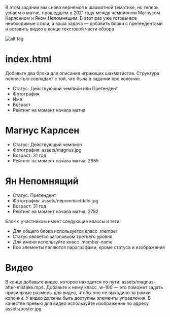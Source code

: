 <p>В этом задании мы снова вернёмся к шахматной тематике, но теперь узнаем о матче, прошедшем в 2021 году между чемпионом Магнусом Карлсеном и Яном Непомнящим. В этот раз уже готовы все необходимые стили, а ваша задача — добавить блоки с претендентами и вставить видео в конце текстовой части обзора</p>

![alt tag](https://cdn2.hexlet.io/store/derivatives/original/cce5a0a762f108c243b400e456b5cbce.jpg)

<h1>index.html</h1>
<p>Добавьте два блока для описания играющих шахматистов. Структура полностью совпадает с той, что была в задании про колонки:</p>
<ul>
  <li>Статус: Действующий чемпион или Претендент</li>
  <li>Фотография</li>
  <li>Имя</li>
  <li>Возраст</li>
  <li>Рейтинг на момент начала матча</li>
</ul>
<h1>Магнус Карлсен</h1>
<ul>
  <li>Статус: Действующий чемпион</li>
  <li>Фотография: assets/magnus.jpg</li>
  <li>Возраст: 31 год</li>
  <li>Рейтинг на момент начала матча: 2855</li>
</ul>
<h1>Ян Непомнящий</h1>
<ul>
  <li>Статус: Претендент</li>
  <li>Фотография: assets/nepomniachtchi.jpg</li>
  <li>Возраст: 31 год</li>
  <li>Рейтинг на момент начала матча: 2782</li>
</ul>
<p>Блок с участником имеет следующие классы и теги:</p>
<ul>
  <li>Для общего блока используется класс .member</li>
  <li>Статус является заголовком третьего уровня</li>
  <li>Для имени используйте класс .member-name</li>
  <li>Все элементы являются параграфами, кроме статуса и изображения</li>
</ul>
<h1>Видео</h1>
<p>В конце добавьте видео, которое находится по пути: assets/magnus-after-mistake.mp4. Добавьте к нему класс .w-100 — это поможет задать правильные размеры для видео, чтобы оно не выходило за рамки колонки. У видео должны быть доступны элементы управления. В качестве превью для видео используйте изображение по адресу assets/poster.jpg</p>
